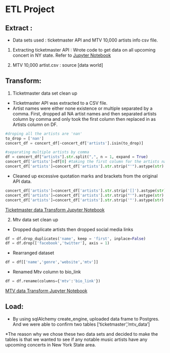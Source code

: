 # ETL Project


## Extract : 

* Data sets used : ticketmaster API and MTV 10,000 artists info csv file.

1. Extracting ticketmaster API : Wrote code to get data on all upcoming concert in NY state. Refer to [Jupyter Notebook](ticketmaster_extract.ipynb)

2. MTV 10,000 artist.csv : source [data world]

## Transform:

1. Ticketmaster data set clean up
* Ticketmaster API was extracted to a CSV file.
* Artist names were either none existence or multiple separated by a comma. First, dropped all NA artist names and then separated artists column by comma and only took the first column then replaced in as Artists column on DF.
``` python
#droping all the artists are 'nan'
to_drop = ['nan']
concert_df = concert_df[~concert_df['artists'].isin(to_drop)]

#separating multiple artists by comma
df = concert_df["artists"].str.split(",", n = 1, expand = True)
concert_df['artists']=df[0] #taking the first column for the artists name
concert_df['artists']=concert_df['artists'].str.strip("'").astype(str) #one more clean up 
```
* Cleaned up excessive quotation marks and brackets from the original API data.
``` python
concert_df['artists']=concert_df['artists'].str.strip('[]').astype(str)
concert_df['artists']=concert_df['artists'].str.strip("'").astype(str)
concert_df['artists']=concert_df['artists'].str.strip('"').astype(str)
```
[Ticketmaster data Transform Jupyter Notebook](ticketmaster_sqltrans.ipynb)
  
2. Mtv data set clean up
* Dropped duplicate artists then dropped social media links
``` python
df = df.drop_duplicates('name', keep = 'first', inplace=False)
df = df.drop(['facebook','twitter'], axis = 1)
```
* Rearranged dataset
``` python
df = df[['name','genre','website','mtv']]
```
* Renamed Mtv column to bio_link
``` python
df = df.rename(columns={'mtv':'bio_link'})
```
[MTV data Transform Jupyter Notebook](mtv_data_ETL.ipynb)

## Load: 
* By using sqlAlchemy create_engine, uploaded data frame to Postgres. And we were able to confirm two tables [‘ticketmaster’,’mtv_data’]

*The reason why we chose these two data sets and decided to make the tables is that we wanted to see if any notable music artists have any upcoming concerts in New York State area. 





